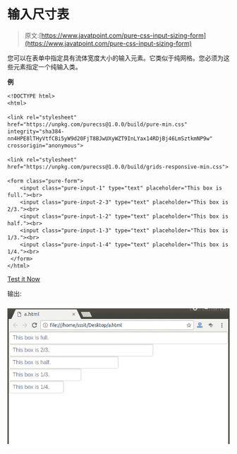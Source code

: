 # 输入尺寸表

> 原文:[https://www.javatpoint.com/pure-css-input-sizing-form](https://www.javatpoint.com/pure-css-input-sizing-form)

您可以在表单中指定具有流体宽度大小的输入元素。它类似于纯网格。您必须为这些元素指定一个纯输入类。

**例**

```
<!DOCTYPE html>
<html>

<link rel="stylesheet" 
href="https://unpkg.com/purecss@1.0.0/build/pure-min.css" 
integrity="sha384-nn4HPE8lTHyVtfCBi5yW9d20FjT8BJwUXyWZT9InLYax14RDjBj46LmSztkmNP9w" 
crossorigin="anonymous">

<link rel="stylesheet" 
href="https://unpkg.com/purecss@1.0.0/build/grids-responsive-min.css">

<form class="pure-form">
    <input class="pure-input-1" type="text" placeholder="This box is full."><br>
    <input class="pure-input-2-3" type="text" placeholder="This box is 2/3."><br>
    <input class="pure-input-1-2" type="text" placeholder="This box is half."><br>
    <input class="pure-input-1-3" type="text" placeholder="This box is 1/3."><br>
    <input class="pure-input-1-4" type="text" placeholder="This box is 1/4."><br>
 </form>
</html>

```

[Test it Now](https://www.javatpoint.com/oprweb/test.jsp?filename=purecssforms7)

输出:

![PureCSS Forms 9](img/f89e3a4e3dbf51186b8a43b9339476c7.png)